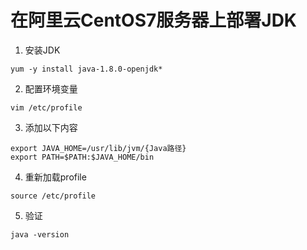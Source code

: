 # 在阿里云CentOS7服务器上部署JDK

1. 安装JDK
```shell
yum -y install java-1.8.0-openjdk*
```
2. 配置环境变量
```shell
vim /etc/profile
```
3. 添加以下内容
```shell
export JAVA_HOME=/usr/lib/jvm/{Java路径}
export PATH=$PATH:$JAVA_HOME/bin 
```

4. 重新加载profile
```shell
source /etc/profile
```

5. 验证
```shell
java -version
```
